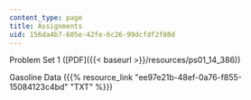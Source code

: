 ```yaml
---
content_type: page
title: Assignments
uid: 156da4b7-605e-42fe-6c26-99dcfdf2f80d
---
```


Problem Set 1 ([PDF]({{< baseurl >}}/resources/ps01_14_386))

Gasoline Data ({{% resource_link "ee97e21b-48ef-0a76-f855-15084123c4bd" "TXT" %}})